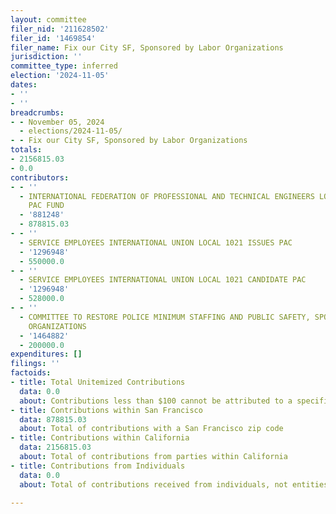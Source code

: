 ```yaml
---
layout: committee
filer_nid: '211628502'
filer_id: '1469854'
filer_name: Fix our City SF, Sponsored by Labor Organizations
jurisdiction: ''
committee_type: inferred
election: '2024-11-05'
dates:
- ''
- ''
breadcrumbs:
- - November 05, 2024
  - elections/2024-11-05/
- - Fix our City SF, Sponsored by Labor Organizations
totals:
- 2156815.03
- 0.0
contributors:
- - ''
  - INTERNATIONAL FEDERATION OF PROFESSIONAL AND TECHNICAL ENGINEERS LOCAL 21 TJ ANTHONY
    PAC FUND
  - '881248'
  - 878815.03
- - ''
  - SERVICE EMPLOYEES INTERNATIONAL UNION LOCAL 1021 ISSUES PAC
  - '1296948'
  - 550000.0
- - ''
  - SERVICE EMPLOYEES INTERNATIONAL UNION LOCAL 1021 CANDIDATE PAC
  - '1296948'
  - 528000.0
- - ''
  - COMMITTEE TO RESTORE POLICE MINIMUM STAFFING AND PUBLIC SAFETY, SPONSORED BY LABOR
    ORGANIZATIONS
  - '1464882'
  - 200000.0
expenditures: []
filings: ''
factoids:
- title: Total Unitemized Contributions
  data: 0.0
  about: Contributions less than $100 cannot be attributed to a specific individual
- title: Contributions within San Francisco
  data: 878815.03
  about: Total of contributions with a San Francisco zip code
- title: Contributions within California
  data: 2156815.03
  about: Total of contributions from parties within California
- title: Contributions from Individuals
  data: 0.0
  about: Total of contributions received from individuals, not entities

---
```



